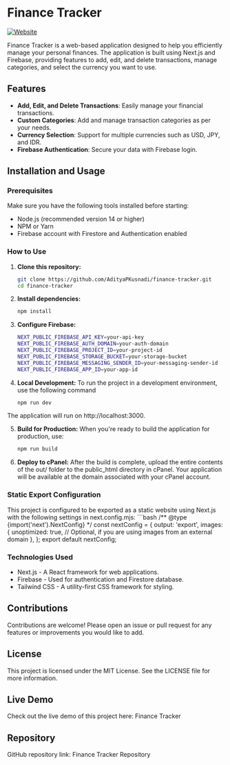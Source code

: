 # Finance Tracker

[![Website](https://img.shields.io/website?url=https%3A%2F%2Ffinancialtracker.nisgroup.online)](https://financialtracker.nisgroup.online)

Finance Tracker is a web-based application designed to help you efficiently manage your personal finances. The application is built using Next.js and Firebase, providing features to add, edit, and delete transactions, manage categories, and select the currency you want to use.

## Features

- **Add, Edit, and Delete Transactions**: Easily manage your financial transactions.
- **Custom Categories**: Add and manage transaction categories as per your needs.
- **Currency Selection**: Support for multiple currencies such as USD, JPY, and IDR.
- **Firebase Authentication**: Secure your data with Firebase login.

## Installation and Usage

### Prerequisites

Make sure you have the following tools installed before starting:

- Node.js (recommended version 14 or higher)
- NPM or Yarn
- Firebase account with Firestore and Authentication enabled

### How to Use

1. **Clone this repository:**

   ```bash
   git clone https://github.com/AdityaPKusnadi/finance-tracker.git
   cd finance-tracker
2. **Install dependencies:**
    ```bash
    npm install

3. **Configure Firebase:**
    ```bash
    NEXT_PUBLIC_FIREBASE_API_KEY=your-api-key
    NEXT_PUBLIC_FIREBASE_AUTH_DOMAIN=your-auth-domain
    NEXT_PUBLIC_FIREBASE_PROJECT_ID=your-project-id
    NEXT_PUBLIC_FIREBASE_STORAGE_BUCKET=your-storage-bucket
    NEXT_PUBLIC_FIREBASE_MESSAGING_SENDER_ID=your-messaging-sender-id
    NEXT_PUBLIC_FIREBASE_APP_ID=your-app-id

4. **Local Development:**
To run the project in a development environment, use the following command
    ```bash
    npm run dev

The application will run on http://localhost:3000.

5. **Build for Production:**
When you're ready to build the application for production, use:
    ```bash
    npm run build
6. **Deploy to cPanel:**
After the build is complete, upload the entire contents of the out/ folder to the public_html directory in cPanel.
Your application will be available at the domain associated with your cPanel account.

### Static Export Configuration
This project is configured to be exported as a static website using Next.js with the following settings in next.config.mjs:
    ```bash
    /** @type {import('next').NextConfig} */
    const nextConfig = {
    output: 'export',
    images: {
        unoptimized: true, // Optional, if you are using images from an external domain
    },
    };
    export default nextConfig;

### Technologies Used
- Next.js - A React framework for web applications.
- Firebase - Used for authentication and Firestore database.
- Tailwind CSS - A utility-first CSS framework for styling.

## Contributions
Contributions are welcome! Please open an issue or pull request for any features or improvements you would like to add.

## License
This project is licensed under the MIT License. See the LICENSE file for more information.

## Live Demo
Check out the live demo of this project here: Finance Tracker

## Repository
GitHub repository link: Finance Tracker Repository
